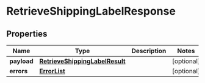 # RetrieveShippingLabelResponse

## Properties
Name | Type | Description | Notes
------------ | ------------- | ------------- | -------------
**payload** | [**RetrieveShippingLabelResult**](RetrieveShippingLabelResult.md) |  |  [optional]
**errors** | [**ErrorList**](ErrorList.md) |  |  [optional]
